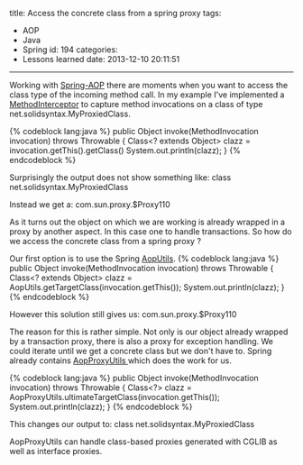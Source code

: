 title: Access the concrete class from a spring proxy
tags:
  - AOP
  - Java
  - Spring
id: 194
categories:
  - Lessons learned
date: 2013-12-10 20:11:51
---

Working with [Spring-AOP](http://docs.spring.io/spring/docs/3.2.5.RELEASE/spring-framework-reference/html/aop.html) there are moments when you want to access the class type of the incoming method call. In my example I've implemented a [MethodInterceptor](http://aopalliance.sourceforge.net/doc/org/aopalliance/intercept/MethodInterceptor.html) to capture method invocations on a class of type net.solidsyntax.MyProxiedClass. 

<!-- more-->

{% codeblock lang:java %}
public Object invoke(MethodInvocation invocation) throws Throwable {
    Class<? extends Object> clazz = invocation.getThis().getClass()
    System.out.println(clazz);
}
{% endcodeblock %}

Surprisingly the output does not show something like:
class net.solidsyntax.MyProxiedClass

Instead we get a:
com.sun.proxy.$Proxy110

As it turns out the object on which we are working is already wrapped in a proxy by another aspect. In this case one to handle transactions.
So how do we access the concrete class from a spring proxy ?

Our first option is to use the Spring [AopUtils](http://docs.spring.io/spring/docs/3.0.x/api/org/springframework/aop/support/AopUtils.html).
{% codeblock lang:java %}
public Object invoke(MethodInvocation invocation) throws Throwable {
    Class<? extends Object> clazz = AopUtils.getTargetClass(invocation.getThis());
    System.out.println(clazz);
}
{% endcodeblock %}

However this solution still gives us:
com.sun.proxy.$Proxy110

The reason for this is rather simple. Not only is our object already wrapped by a transaction proxy, there is also a proxy for exception handling. We could iterate until we get a concrete class but we don't have to. Spring already contains [AopProxyUtils ](http://docs.spring.io/spring/docs/3.0.x/api/org/springframework/aop/framework/AopProxyUtils.html)which does the work for us. 

{% codeblock lang:java %}
public Object invoke(MethodInvocation invocation) throws Throwable {
    Class<?> clazz = AopProxyUtils.ultimateTargetClass(invocation.getThis());
    System.out.println(clazz);
}
{% endcodeblock %}

This changes our output to:
class net.solidsyntax.MyProxiedClass

AopProxyUtils can handle class-based proxies generated with CGLIB as well as interface proxies.